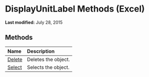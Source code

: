 
# DisplayUnitLabel Methods (Excel)

 **Last modified:** July 28, 2015


## Methods



|**Name**|**Description**|
|:-----|:-----|
| [Delete](8f1200ad-ceba-c761-3abd-d2ac1ac1f4e2.md)|Deletes the object.|
| [Select](1a17ffc9-9fd6-829d-2a11-b8b7ee5e28c2.md)|Selects the object.|
